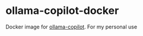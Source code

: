 # ollama-copilot-docker
Docker image for [ollama-copilot](https://github.com/bernardo-bruning/ollama-copilot). For my personal use
